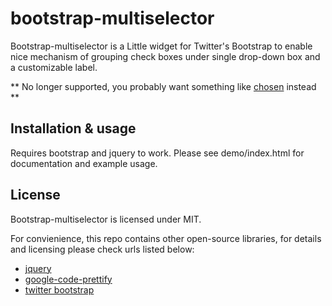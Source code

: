 bootstrap-multiselector
=======================

Bootstrap-multiselector is a Little widget for Twitter's Bootstrap to enable nice mechanism of grouping check boxes under single drop-down box and a customizable label.

** No longer supported, you probably want something like [chosen](https://harvesthq.github.io/chosen/) instead **


Installation & usage
---------------------

Requires bootstrap and jquery to work. Please see demo/index.html for documentation and example usage.

License
-------

Bootstrap-multiselector is licensed under MIT.

For convienience, this repo contains other open-source libraries, for details and licensing please check urls listed below:

* [jquery](http://jquery.com/)
* [google-code-prettify](http://code.google.com/p/google-code-prettify/)
* [twitter bootstrap](http://twitter.github.com/bootstrap/)
